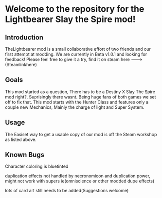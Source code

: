 
# **Welcome to the repository for the Lightbearer Slay the Spire mod!**
## Introduction
TheLightbearer mod is a small collaborative effort of two friends and our first attempt at modding. We are currently in Beta v1.0.1 and looking for feedback!
Please feel free to give it a try, find it on steam here --->(Steamlinkhere)

## Goals
This mod started as a question, There has to be a Destiny X Slay The Spire mod right?, Suprisingly there wasnt. Being huge fans of both games we set off to fix that.
This mod starts with the Hunter Class and features only a couple new Mechanics, Mainly the charge of light and Super System. 

## Usage 
The Easiset way to get a usable copy of our mod is off the Steam workshop as listed above.

## Known Bugs 
Character coloring is bluetinted 

duplication effects not handled by necronomicon and duplication power, might not work with supers ie(omniscience or other modded dupe effects)

lots of card art still needs to be added(Suggestions welcome)




